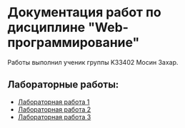 # Документация работ по дисциплине "Web-программирование"

Работы выполнил ученик группы K33402 Мосин Захар.

## Лабораторные работы:

- [Лабораторная работа 1](lab_1.md)
- [Лабораторная работа 2](lab_2.md)
- [Лабораторная работа 3](lab_3.md)